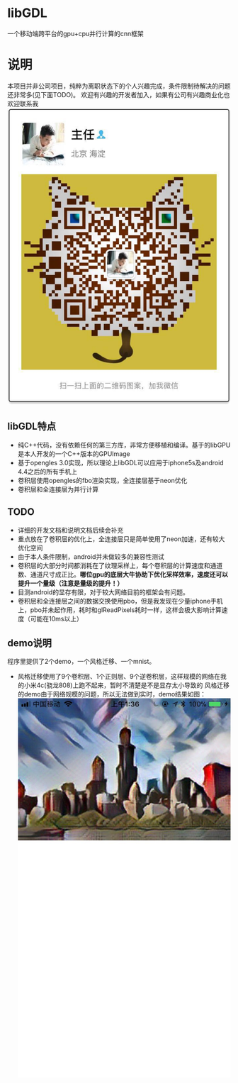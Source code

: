 # libGDL
一个移动端跨平台的gpu+cpu并行计算的cnn框架

# 说明
本项目并非公司项目，纯粹为离职状态下的个人兴趣完成，条件限制待解决的问题还非常多(见下面TODO)。
欢迎有兴趣的开发者加入，如果有公司有兴趣商业化也欢迎联系我
![微信](./image/wechat.jpeg)

## libGDL特点
* 纯C++代码，没有依赖任何的第三方库，非常方便移植和编译。基于的libGPU是本人开发的一个C++版本的GPUImage
* 基于opengles 3.0实现，所以理论上libGDL可以应用于iphone5s及android 4.4之后的所有手机上
* 卷积层使用opengles的fbo渲染实现，全连接层基于neon优化
* 卷积层和全连接层为并行计算

## TODO
* 详细的开发文档和说明文档后续会补充
* 重点放在了卷积层的优化上，全连接层只是简单使用了neon加速，还有较大优化空间
* 由于本人条件限制，android并未做较多的兼容性测试
* 卷积层的大部分时间都消耗在了纹理采样上，每个卷积层的计算速度和通道数、通道尺寸成正比。__哪位gpu的底层大牛协助下优化采样效率，速度还可以提升一个量级（注意是量级的提升！）__
* 目测android的显存有限，对于较大网络目前的框架会有问题。
* 卷积层和全连接层之间的数据交换使用pbo，但是我发现在少量iphone手机上，pbo并未起作用，耗时和glReadPixels耗时一样，这样会极大影响计算速度（可能在10ms以上）
 
## demo说明
程序里提供了2个demo，一个风格迁移、一个mnist。
* 风格迁移使用了9个卷积层、1个正则层、9个逆卷积层，这样规模的网络在我的小米4c(骁龙808)上跑不起来，暂时不清楚是不是显存太小导致的
风格迁移的demo由于网络规模的问题，所以无法做到实时，demo结果如图：
![风格迁移](./image/style.jpeg)